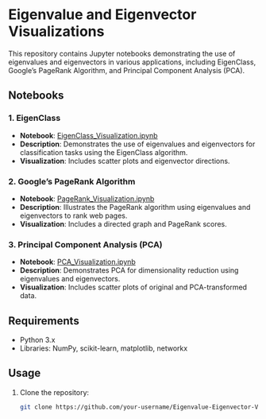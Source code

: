 # Eigenvalue and Eigenvector Visualizations

This repository contains Jupyter notebooks demonstrating the use of eigenvalues and eigenvectors in various applications, including EigenClass, Google’s PageRank Algorithm, and Principal Component Analysis (PCA).

## Notebooks

### 1. EigenClass
- **Notebook**: [EigenClass_Visualization.ipynb](./EigenClass/EigenClass_Visualization.ipynb)
- **Description**: Demonstrates the use of eigenvalues and eigenvectors for classification tasks using the EigenClass algorithm.
- **Visualization**: Includes scatter plots and eigenvector directions.

### 2. Google’s PageRank Algorithm
- **Notebook**: [PageRank_Visualization.ipynb](./PageRank/PageRank_Visualization.ipynb)
- **Description**: Illustrates the PageRank algorithm using eigenvalues and eigenvectors to rank web pages.
- **Visualization**: Includes a directed graph and PageRank scores.

### 3. Principal Component Analysis (PCA)
- **Notebook**: [PCA_Visualization.ipynb](./PCA/PCA_Visualization.ipynb)
- **Description**: Demonstrates PCA for dimensionality reduction using eigenvalues and eigenvectors.
- **Visualization**: Includes scatter plots of original and PCA-transformed data.

## Requirements
- Python 3.x
- Libraries: NumPy, scikit-learn, matplotlib, networkx

## Usage
1. Clone the repository:
   ```bash
   git clone https://github.com/your-username/Eigenvalue-Eigenvector-Visualizations.git
